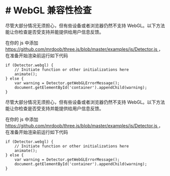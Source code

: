 # # WebGL 兼容性检查


尽管大部分情况无须担心，但有些设备或者浏览器仍然不支持 WebGL。以下方法能让你检查是否受支持并能提供给用户信息反馈。

在你的 js 中添加 [https://github.com/mrdoob/three.js/blob/master/examples/js/Detector.js ](https://github.com/mrdoob/three.js/blob/master/examples/js/Detector.js)，在准备开始渲染前运行如下代码
```
if (Detector.webgl) {
    // Initiate function or other initializations here
    animate();
} else {
    var warning = Detector.getWebGLErrorMessage();
    document.getElementById('container').appendChild(warning);
}
```






尽管大部分情况无须担心，但有些设备或者浏览器仍然不支持 WebGL。以下方法能让你检查是否受支持并能提供给用户信息反馈。

在你的 js 中添加 [https://github.com/mrdoob/three.js/blob/master/examples/js/Detector.js ](https://github.com/mrdoob/three.js/blob/master/examples/js/Detector.js)，在准备开始渲染前运行如下代码
```
if (Detector.webgl) {
    // Initiate function or other initializations here
    animate();
} else {
    var warning = Detector.getWebGLErrorMessage();
    document.getElementById('container').appendChild(warning);
}
```




